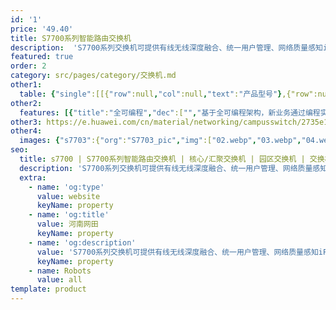 ```yaml
---
id: '1'
price: '49.40'
title: S7700系列智能路由交换机
description:  'S7700系列交换机可提供有线无线深度融合、统一用户管理、网络质量感知iPCA、完善的H-QoS策略、一体化安全等智能业务优化特性，支持100G端口，支持SVF2.0超级虚拟交换机，具备超强扩展性和可靠性。'
featured: true
order: 2
category: src/pages/category/交换机.md
other1: 
  table: {"single":[[{"row":null,"col":null,"text":"产品型号"},{"row":null,"col":null,"text":"S7703"},{"row":null,"col":null,"text":"S7703 PoE"},{"row":null,"col":null,"text":"S7706/S7706 PoE"},{"row":null,"col":null,"text":"S7712"}],[{"row":null,"col":null,"text":"交换容量"},{"row":null,"col":null,"text":"38.4/168Tbps"},{"row":null,"col":null,"text":"38.4/168Tbps"},{"row":null,"col":null,"text":"76.8/336Tbps"},{"row":null,"col":null,"text":"153.6/672Tbps"}],[{"row":null,"col":null,"text":"包转发率"},{"row":null,"col":null,"text":"7200/36000Mpps"},{"row":null,"col":null,"text":"7200/36000Mpps"},{"row":null,"col":null,"text":"8640/57600Mpps"},{"row":null,"col":null,"text":"17280/115200Mpps"}],[{"row":null,"col":null,"text":"冗余设计"},{"row":null,"col":"4","text":"主控、电源、监控板、风扇框（前后及左后风道）"}],[{"row":null,"col":null,"text":"无线管理"},{"row":null,"col":"4","text":"支持随板AC\n支持AP接入控制、AP域管理和AP配置模板管理\n支持射频模板管理、统一静态配置和集中动态管理\n支持WLAN基本业务、QoS、安全和用户管理\n支持AC功能分层部署"}],[{"row":null,"col":null,"text":"用户管理"},{"row":null,"col":"4","text":"支持统一用户管理\n支持PPPoE、802.1X、MAC、Portal认证方式\n支持基于流量和时长计费方式\n支持分组分域分时授权方式"}],[{"row":null,"col":null,"text":"路由特性"},{"row":null,"col":"4","text":"支持IPV4静态路由、RIP、OSPF、IS-IS、BGP4等\n支持IPv6静态路由、RIwebp、OSPFv3、IS-ISv6、BGP4+\n支持IPv4/IPv6等价路由、策略路由、路由策略\n支持IPv4和IPv6双协议栈\n支持Pingv6、Telnetv6、FTPv6、TFTPv6、DNSv6、ICMPv6\n支持IPv4向IPv6的过渡技术，包括：IPv6手工隧道、6to4隧道、ISATAP隧道、GRE隧道、IPv4兼容自动配置隧道"}],[{"row":null,"col":null,"text":"iPCA质量感知"},{"row":null,"col":"4","text":"支持直接对业务报文标记以获得丢包数量和丢包率统计数据，实时统计，零开销\n支持二三层网络网络级和设备级丢包数量和丢包率统计"}],[{"row":null,"col":null,"text":"SVF简化运维"},{"row":null,"col":"4","text":"支持将256个Client节点（接入交换机）、最大支持4K个AP虚拟为一台设备管理\n支持2层AS架构\n支持与第三方厂商混合组网管理"}],[{"row":null,"col":null,"text":"缓存容量"},{"row":null,"col":"4","text":"支持每端口200ms数据缓存"}],[{"row":null,"col":null,"text":"数据中心特性"},{"row":null,"col":"4","text":"支持TRILL，FCoE（DCB），EVN，nCenter，EVB，SPB，VXLAN等数据中心特性"}],[{"row":null,"col":null,"text":"OpenFlow"},{"row":null,"col":"4","text":"支持多控制器\n支持高达九级流表\n支持高达256K流表\n支持Group table\n支持Meter\n支持OpenFlow 1.3标准"}],[{"row":null,"col":null,"text":"互通性"},{"row":null,"col":"4","text":"VBST基于VLAN生成树协议（和PVST/PVST+/RPVST互通）\nLNP链路类型协商协议（和DTP相似功能）\nVCMP VLAN集中管理协议（和VTP相似功能）\n\n\n\n详细的互联互通认证与报告，请访问这里。"}]]}
other2:
  features: [{"title":"全可编程","dec":["","基于全可编程架构，新业务通过编程实现，快速灵活，6个月即可上线",""]},{"title":"百万级硬件表项","dec":["","最大可支持1M MAC表项、1M Netstream表项，支持8*100GE、16*40GE高密板卡，满足城域、高校、大企业终端和业务增长",""]},{"title":"有线无线融合","dec":["","支持随板AC，最大可管理4K AP；整机无线转发性能可达4T-bit。支持SVF超级虚拟交换网， 将“核心/汇聚+接入交换机+AP”网络架构虚拟化为一台设备进行管理，极简网络运维",""]}]
other3: https://e.huawei.com/cn/material/networking/campusswitch/2735e11a56db46ba99c867d8bc4e5b5f
other4:
  images: {"s7703":{"org":"S7703_pic","img":["02.webp","03.webp","04.webp","08.webp"]}}
seo:
  title: s7700 | S7700系列智能路由交换机 | 核心/汇聚交换机 | 园区交换机 | 交换机 | 企业网络
  description: 'S7700系列交换机可提供有线无线深度融合、统一用户管理、网络质量感知iPCA、完善的H-QoS策略、一体化安全等智能业务优化特性，支持100G端口，支持SVF2.0超级虚拟交换机，具备超强扩展性和可靠性。'
  extra:
    - name: 'og:type'
      value: website
      keyName: property
    - name: 'og:title'
      value: 河南网田
      keyName: property
    - name: 'og:description'
      value: 'S7700系列交换机可提供有线无线深度融合、统一用户管理、网络质量感知iPCA、完善的H-QoS策略、一体化安全等智能业务优化特性，支持100G端口，支持SVF2.0超级虚拟交换机，具备超强扩展性和可靠性。'
      keyName: property
    - name: Robots
      value: all
template: product
---
```


